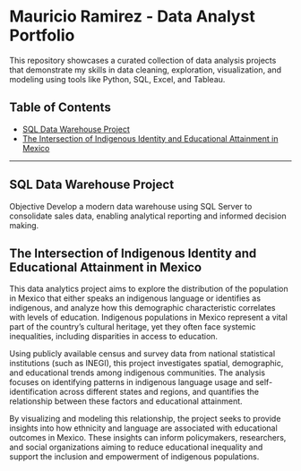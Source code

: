 # Mauricio Ramirez - Data Analyst Portfolio
This repository showcases a curated collection of data analysis projects that demonstrate my skills in data cleaning, exploration, visualization, and modeling using tools like Python, SQL, Excel, and Tableau.


## Table of Contents
- [SQL Data Warehouse Project](#SQL-Data-Warehouse-Project)
- [The Intersection of Indigenous Identity and Educational Attainment in Mexico](#The-Intersection-of-Indigenous-Identity-and-Educational-Attainment-in-Mexico)


---

## SQL Data Warehouse Project
Objective Develop a modern data warehouse using SQL Server to consolidate sales data, enabling analytical reporting and informed decision making.

## The Intersection of Indigenous Identity and Educational Attainment in Mexico
This data analytics project aims to explore the distribution of the population in Mexico that either speaks an indigenous language or identifies as indigenous, and analyze how this demographic characteristic correlates with levels of education. Indigenous populations in Mexico represent a vital part of the country’s cultural heritage, yet they often face systemic inequalities, including disparities in access to education.

Using publicly available census and survey data from national statistical institutions (such as INEGI), this project investigates spatial, demographic, and educational trends among indigenous communities. The analysis focuses on identifying patterns in indigenous language usage and self-identification across different states and regions, and quantifies the relationship between these factors and educational attainment.

By visualizing and modeling this relationship, the project seeks to provide insights into how ethnicity and language are associated with educational outcomes in Mexico. These insights can inform policymakers, researchers, and social organizations aiming to reduce educational inequality and support the inclusion and empowerment of indigenous populations.

